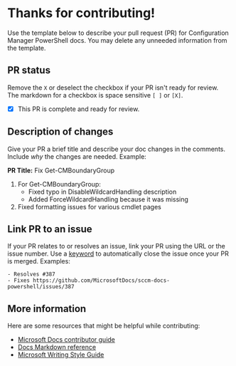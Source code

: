 # Thanks for contributing!

Use the template below to describe your pull request (PR) for Configuration Manager PowerShell docs. You may delete any unneeded information from the template.

## PR status

Remove the `X` or deselect the checkbox if your PR isn't ready for review. The markdown for a checkbox is space sensitive `[ ]` or `[X]`.

- [X] This PR is complete and ready for review.


## Description of changes

Give your PR a brief title and describe your doc changes in the comments. Include *why* the changes are needed. Example:

**PR Title:** Fix Get-CMBoundaryGroup

1. For Get-CMBoundaryGroup:
   - Fixed typo in DisableWildcardHandling description
   - Added ForceWildcardHandling because it was missing
1. Fixed formatting issues for various cmdlet pages

## Link PR to an issue

If your PR relates to or resolves an issue, link your PR using the URL or the issue number. Use a [keyword](https://docs.github.com/en/issues/tracking-your-work-with-issues/linking-a-pull-request-to-an-issue#linking-a-pull-request-to-an-issue-using-a-keyword) to automatically close the issue once your PR is merged. Examples:

```
- Resolves #387
- Fixes https://github.com/MicrosoftDocs/sccm-docs-powershell/issues/387
```

## More information

Here are some resources that might be helpful while contributing:
- [Microsoft Docs contributor guide](https://docs.microsoft.com/contribute/)
- [Docs Markdown reference](https://docs.microsoft.com/contribute/markdown-reference)
- [Microsoft Writing Style Guide](https://docs.microsoft.com/style-guide/welcome/)
